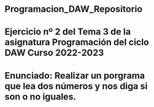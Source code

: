 # Programacion_DAW_Repositorio
# Ejercicio nº 2 del Tema 3 de la asignatura Programación del ciclo DAW Curso 2022-2023
# Enunciado: Realizar un porgrama que lea dos números y nos diga si son o no iguales.
